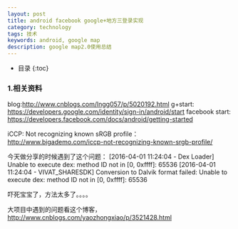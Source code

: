 ```yaml
---
layout: post
title: android facebook google+地方三登录实现
category: technology
tags: 技术
keywords: android, google map
description: google map2.0使用总结
---
```


* 目录
{:toc}

### 1.相关资料
blog:http://www.cnblogs.com/lngg057/p/5020192.html
g+start: https://developers.google.com/identity/sign-in/android/start
facebook start: https://developers.facebook.com/docs/android/getting-started

iCCP: Not recognizing known sRGB profile： http://www.bigademo.com/iccp-not-recognizing-known-srgb-profile/


今天做分享的时候遇到了这个问题：
[2016-04-01 11:24:04 - Dex Loader] Unable to execute dex: method ID not in [0, 0xffff]: 65536
[2016-04-01 11:24:04 - VIVAT_SHARESDK] Conversion to Dalvik format failed: Unable to execute dex: method ID not in [0, 0xffff]: 65536

吓死宝宝了，方法太多了。。。。

大项目中遇到的问题看这个博客，http://www.cnblogs.com/yaozhongxiao/p/3521428.html
